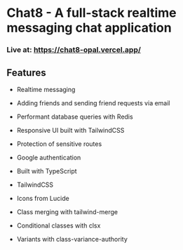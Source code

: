 # Chat8 - A full-stack realtime messaging chat application

### Live at: <https://chat8-opal.vercel.app/>

## Features

- Realtime messaging
- Adding friends and sending friend requests via email
- Performant database queries with Redis
- Responsive UI built with TailwindCSS
- Protection of sensitive routes
- Google authentication

- Built with TypeScript
- TailwindCSS
- Icons from Lucide

- Class merging with tailwind-merge
- Conditional classes with clsx
- Variants with class-variance-authority
